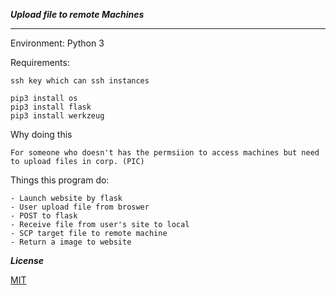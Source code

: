 ***Upload file to remote Machines***

---

Environment: Python 3

Requirements:
```
ssh key which can ssh instances

pip3 install os
pip3 install flask
pip3 install werkzeug
```


Why doing this 
```
For someone who doesn't has the permsiion to access machines but need to upload files in corp. (PIC)

```


Things this program do:
```
- Launch website by flask 
- User upload file from broswer 
- POST to flask 
- Receive file from user's site to local 
- SCP target file to remote machine 
- Return a image to website 
```

***License***

[MIT](./LICENSE)
